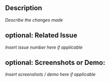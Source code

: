 ## Description

_Describe the changes made_

## optional: Related Issue

_Insert issue number here if applicable_

## optional: Screenshots or Demo:

_Insert screenshots / demo here if applicable_
